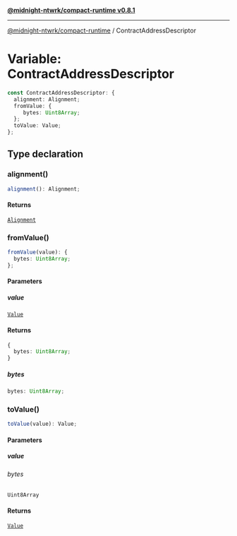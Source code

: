 [**@midnight-ntwrk/compact-runtime v0.8.1**](../README.md)

***

[@midnight-ntwrk/compact-runtime](../globals.md) / ContractAddressDescriptor

# Variable: ContractAddressDescriptor

```ts
const ContractAddressDescriptor: {
  alignment: Alignment;
  fromValue: {
     bytes: Uint8Array;
  };
  toValue: Value;
};
```

## Type declaration

### alignment()

```ts
alignment(): Alignment;
```

#### Returns

[`Alignment`](../type-aliases/Alignment.md)

### fromValue()

```ts
fromValue(value): {
  bytes: Uint8Array;
};
```

#### Parameters

##### value

[`Value`](../type-aliases/Value.md)

#### Returns

```ts
{
  bytes: Uint8Array;
}
```

##### bytes

```ts
bytes: Uint8Array;
```

### toValue()

```ts
toValue(value): Value;
```

#### Parameters

##### value

###### bytes

`Uint8Array`

#### Returns

[`Value`](../type-aliases/Value.md)
